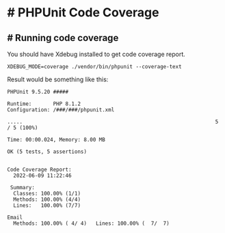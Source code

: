 # # PHPUnit Code Coverage

## # Running code coverage
You should have Xdebug installed to get code coverage report.

```console
XDEBUG_MODE=coverage ./vendor/bin/phpunit --coverage-text
```

Result would be something like this:
```console
PHPUnit 9.5.20 #####

Runtime:       PHP 8.1.2
Configuration: /###/###/phpunit.xml

.....                                                               5 / 5 (100%)

Time: 00:00.024, Memory: 8.00 MB

OK (5 tests, 5 assertions)


Code Coverage Report:   
  2022-06-09 11:22:46   
                        
 Summary:               
  Classes: 100.00% (1/1)
  Methods: 100.00% (4/4)
  Lines:   100.00% (7/7)

Email
  Methods: 100.00% ( 4/ 4)   Lines: 100.00% (  7/  7)
```
